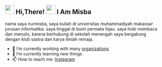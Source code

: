 <h2> <img src="https://user-images.githubusercontent.com/65858180/137293079-2440dbff-e887-4b1d-802c-49d49dcfd664.gif" width="30" /> Hi,There! <img src="https://user-images.githubusercontent.com/65858180/137293369-94c631b6-8a17-4256-927a-070da186734c.gif" width="30" /> I Am Misba </h2>

nama saya nurmisba, saya kuliah di universitas muhammadiyah makassar jurusan informatika. saya tinggal di bumi permata hijau. saya hobi membaca dan menulis, karena berhubung di sekolah menengah saya bergabung dengan klub sastra dan karya ilmiah remaja.



- 🔭 I’m currently working with many [organizations](https://coconut.or.id/contact)
- 🌱 I’m currently learning new things
- 📫 How to reach me: [Instagram](https://www.instagram.com/nurmisba07/)
